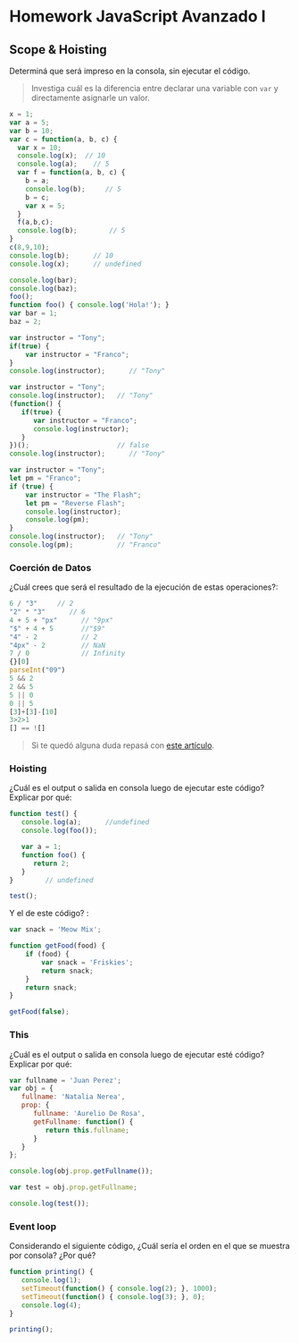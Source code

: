  
# Homework JavaScript Avanzado I

## Scope & Hoisting

Determiná que será impreso en la consola, sin ejecutar el código.

> Investiga cuál es la diferencia entre declarar una variable con `var` y directamente asignarle un valor.

```javascript
x = 1;
var a = 5;
var b = 10;
var c = function(a, b, c) {
  var x = 10;
  console.log(x);  // 10
  console.log(a);    // 5
  var f = function(a, b, c) {
    b = a;
    console.log(b);     // 5
    b = c;
    var x = 5;
  }
  f(a,b,c);
  console.log(b);        // 5
}
c(8,9,10);
console.log(b);      // 10
console.log(x);      // undefined
```

```javascript
console.log(bar);
console.log(baz);
foo();
function foo() { console.log('Hola!'); }
var bar = 1;
baz = 2;
```

```javascript
var instructor = "Tony";
if(true) {
    var instructor = "Franco";
}
console.log(instructor);      // "Tony"
```

```javascript
var instructor = "Tony";
console.log(instructor);   // "Tony"
(function() {
   if(true) {
      var instructor = "Franco";
      console.log(instructor);
   }
})();                      // false
console.log(instructor);      // "Tony"
```

```javascript
var instructor = "Tony";
let pm = "Franco";
if (true) {
    var instructor = "The Flash";
    let pm = "Reverse Flash";
    console.log(instructor);
    console.log(pm);
}
console.log(instructor);   // "Tony"
console.log(pm);           // "Franco"
```
### Coerción de Datos

¿Cuál crees que será el resultado de la ejecución de estas operaciones?:

```javascript
6 / "3"     // 2
"2" * "3"      // 6
4 + 5 + "px"      // "9px"
"$" + 4 + 5       //"$9"
"4" - 2           // 2
"4px" - 2         // NaN
7 / 0             // Infinity
{}[0]
parseInt("09")
5 && 2
2 && 5
5 || 0
0 || 5
[3]+[3]-[10]
3>2>1
[] == ![]
```

> Si te quedó alguna duda repasá con [este artículo](http://javascript.info/tutorial/object-conversion).


### Hoisting

¿Cuál es el output o salida en consola luego de ejecutar este código? Explicar por qué:

```javascript
function test() {
   console.log(a);      //undefined
   console.log(foo());

   var a = 1;
   function foo() {
      return 2;
   }
}        // undefined

test();
```

Y el de este código? :

```javascript
var snack = 'Meow Mix';

function getFood(food) {
    if (food) {
        var snack = 'Friskies';
        return snack;
    }
    return snack;
}

getFood(false);
```


### This

¿Cuál es el output o salida en consola luego de ejecutar esté código? Explicar por qué:

```javascript
var fullname = 'Juan Perez';
var obj = {
   fullname: 'Natalia Nerea',
   prop: {
      fullname: 'Aurelio De Rosa',
      getFullname: function() {
         return this.fullname;
      }
   }
};

console.log(obj.prop.getFullname());

var test = obj.prop.getFullname;

console.log(test());
```

### Event loop

Considerando el siguiente código, ¿Cuál sería el orden en el que se muestra por consola? ¿Por qué?

```javascript
function printing() {
   console.log(1);
   setTimeout(function() { console.log(2); }, 1000);
   setTimeout(function() { console.log(3); }, 0);
   console.log(4);
}

printing();
```
